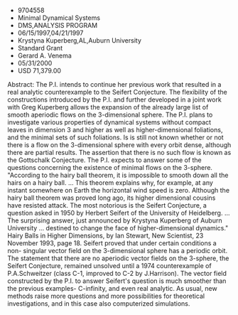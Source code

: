 
* 9704558
* Minimal Dynamical Systems
* DMS,ANALYSIS PROGRAM
* 06/15/1997,04/21/1997
* Krystyna Kuperberg,AL,Auburn University
* Standard Grant
* Gerard A. Venema
* 05/31/2000
* USD 71,379.00

Abstract: The P.I. intends to continue her previous work that resulted in a
real analytic counterexample to the Seifert Conjecture. The flexibility of the
constructions introduced by the P.I. and further developed in a joint work with
Greg Kuperberg allows the expansion of the already large list of smooth
aperiodic flows on the 3-dimensional sphere. The P.I. plans to investigate
various properties of dynamical systems without compact leaves in dimension 3
and higher as well as higher-dimensional foliations, and the minimal sets of
such foliations. Is is still not known whether or not there is a flow on the
3-dimensional sphere with every orbit dense, although there are partial results.
The assertion that there is no such flow is known as the Gottschalk Conjecture.
The P.I. expects to answer some of the questions concerning the existence of
minimal flows on the 3-sphere. "According to the hairy ball theorem, it is
impossible to smooth down all the hairs on a hairy ball. ... This theorem
explains why, for example, at any instant somewhere on Earth the horizontal wind
speed is zero. Although the hairy ball theorem was proved long ago, its higher
dimensional cousins have resisted attack. The most notorious is the Seifert
Conjecture, a question asked in 1950 by Herbert Seifert of the University of
Heidelberg. ... The surprising answer, just announced by Krystyna Kuperberg of
Auburn University ... destined to change the face of higher-dimensional
dynamics." Hairy Balls in Higher Dimensions, by Ian Stewart, New Scientist, 23
November 1993, page 18. Seifert proved that under certain conditions a non-
singular vector field on the 3-dimensional sphere has a periodic orbit. The
statement that there are no aperiodic vector fields on the 3-sphere, the Seifert
Conjecture, remained unsolved until a 1974 counterexample of P.A.Schweitzer
(class C-1, improved to C-2 by J.Harrison). The vector field constructed by the
P.I. to answer Seifert's question is much smoother than the previous examples-
C-infinity, and even real analytic. As usual, new methods raise more questions
and more possibilities for theoretical investigations, and in this case also
computerized simulations.
